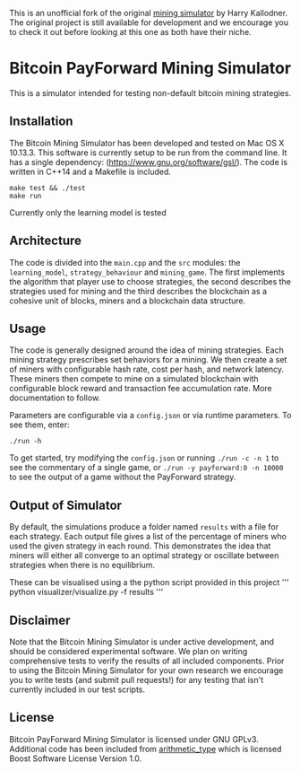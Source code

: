 This is an unofficial fork of the original [mining simulator](https://github.com/citp/mining_simulator)
by Harry Kallodner. The original project is still available for development and we encourage you to check
it out before looking at this one as both have their niche.

Bitcoin PayForward Mining Simulator 
=======

This is a simulator intended for testing non-default bitcoin mining strategies.

Installation
------------

The Bitcoin Mining Simulator has been developed and tested on Mac OS X 10.13.3.
This software is currently setup to be run from the command line.
It has a single dependency: (https://www.gnu.org/software/gsl/).
The code is written in C++14 and a Makefile is included.

```
make test && ./test
make run
```

Currently only the learning model is tested

Architecture
------------
The code is divided into the ```main.cpp``` and the ```src``` modules: 
the ```learning_model```, ```strategy_behaviour``` and ```mining_game```.
The first implements the algorithm that player use to choose strategies, the 
second describes the strategies used for mining and the third describes the 
blockchain as a cohesive unit of blocks, miners and a blockchain data structure.

Usage
-----------

The code is generally designed around the idea of mining strategies. Each
mining strategy prescribes set behaviors for a mining. We then create a set of
miners with configurable hash rate, cost per hash, and network latency. These
miners then compete to mine on a simulated blockchain with configurable block
reward and transaction fee accumulation rate. More documentation to follow.

Parameters are configurable via a ```config.json``` or via runtime parameters.
To see them, enter:
```
./run -h
```

To get started, try modifying the ```config.json``` or running ```./run -c -n 1```
to see the commentary of a single game, or ```./run -y payforward:0 -n 10000```
to see the output of a game without the PayForward strategy.

Output of Simulator
------------------------
By default, the simulations produce a folder named ```results``` with a file for each strategy. Each
output file gives a list of the percentage of miners who used the given strategy
in each round. This demonstrates the idea that miners will either all converge to
an optimal strategy or oscillate between strategies when there is no equilibrium.

These can be visualised using a the python script provided in this project
'''
python visualizer/visualize.py -f results
'''

Disclaimer
-----------

Note that the Bitcoin Mining Simulator is under active development, and should
be considered experimental software. We plan on writing comprehensive tests to 
verify the results of all included components. Prior to using the Bitcoin Mining
Simulator for your own research we encourage you to write tests (and submit pull 
requests!) for any testing that isn't currently included in our test scripts.

License
-------

Bitcoin PayForward Mining Simulator is licensed under GNU GPLv3. Additional code has been included from
[arithmetic_type](https://github.com/gnzlbg/arithmetic_type) which is licensed Boost Software License Version 1.0.